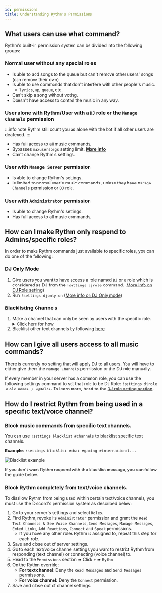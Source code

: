 ```yaml
---
id: permissions
title: Understanding Rythm's Permissions
---
```


## What users can use what command?

Rythm's built-in permission system can be divided into the following groups:

### Normal user without any special roles
 - Is able to add songs to the queue but can't remove other users' songs (can remove their own)
 - Is able to use commands that don't interfere with other people's music.
   - `lyrics`, `np`, `queue`, etc.
 - Can't skip a song without voting.
 - Doesn't have access to control the music in any way.

### User alone with Rythm/User with a `DJ` role or the `Manage Channels` permission
:::info note
Rythm still count you as alone with the bot if all other users are deafened.
:::
 - Has full access to all music commands.
 - Bypasses `maxusersongs` setting limit. [**More Info**](/settings#max-user-songs)
 - Can't change Rythm's settings.

### User with `Manage Server` permission
 - Is able to change Rythm's settings.
 - Is limited to normal user's music commands, unless they have `Manage Channels` permission or `DJ` role.

### User with `Administrator` permission
 - Is able to change Rythm's settings.
 - Has full access to all music commands.

## How can I make Rythm only respond to Admins/specific roles?
In order to make Rythm commands just available to specific roles, you can do one of the following:

### DJ Only Mode
 1. Give users you want to have access a role named `DJ` or a role which is considered as DJ from the `!settings djrole` command. ([More info on DJ Role setting](/settings#dj-role))
 2. Run `!settings djonly on` ([More info on DJ Only mode](/settings#dj-only-mode))

### Blacklisting Channels
 1. Make a channel that can only be seen by users with the specific role.
    <details>
        <summary>Click here for how.</summary>
        <ol>
            <li><img src="/docs/img/docs/perms/role-1.png" alt="role 1"/></li>
            <li><img src="/docs/img/docs/perms/role-2.png" alt="role 2"/></li>
        </ol>
        <ul>
            <li>More information on how to do this can be found at <a href="https://support.discord.com/hc/en-us/articles/206029707">Discord's support page.</a></li>
        </ul>
    </details>
 2. Blacklist other text channels by following [here](/permissions#how-do-i-restrict-rythm-from-being-used-in-a-specific-textvoice-channel)

## How can I give all users access to all music commands?
There is currently no setting that will apply DJ to all users. You will have to either give them the `Manage Channels` permission or the DJ role manually.

If every member in your server has a common role, you can use the following settings command to set that role to be DJ Role: `!settings djrole <Role name> / <@Role>`. To learn more, head to the [DJ role setting section](/settings/#dj-role).

## How do I restrict Rythm from being used in a specific text/voice channel?
### Block music commands from specific text channels.
You can use `!settings blacklist #channels` to blacklist specific text channels.

**Example**: `!settings blacklist #chat #gaming #international...`

![Blacklist example](/img/docs/settings/blacklist-text-channel-example.png)

If you don't want Rythm respond with the blacklist message, you can follow the guide below.

### Block Rythm completely from text/voice channels.
To disallow Rythm from being used within certain text/voice channels, you must use the Discord's permission system as described below:
1. Go to your server's settings and select `Roles`.
2. Find Rythm, revoke its `Administrator` permission and grant the `Read Text Channels & See Voice Channels`, `Send Messages`, `Manage Messages`, `Embed Links`, `Add Reactions`, `Connect` and `Speak` permissions.
   - If you have any other roles Rythm is assigned to, repeat this step for each role.
3. Save and close out of server settings.
4. Go to each text/voice channel settings you want to restrict Rythm from responding (text channel) or connecting (voice channel) to.
5. Head to the `Permissions` section ➠ Click `+` ➠ `Rythm`
6. On the Rythm override:
   - **For text channel:** Deny the `Read Messages` and `Send Messages` permissions.
   - **For voice channel:** Deny the `Connect` permission.
7. Save and close out of channel settings.
